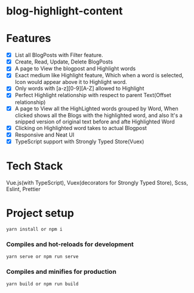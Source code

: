 # blog-highlight-content

# Features

- [x] List all BlogPosts with Filter feature.
- [x] Create, Read, Update, Delete BlogPosts
- [x] A page to View the blogpost and Highlight words
- [x] Exact medium like Highlight feature, Which when a word is selected, Icon would appear above it to Highlight word.
- [x] Only words with [a-z][0-9][A-Z] allowed to Highlight
- [x] Perfect Highlight relationship with respect to parent Text(Offset relationship)
- [x] A page to View all the HighLighted words grouped by Word, When clicked shows all the Blogs with the highlighted word, and also It's a snipped version of original text before and afte Highlighted Word
- [x] Clicking on Highlighted word takes to actual Blogpost
- [x] Responsive and Neat UI
- [x] TypeScript support with Strongly Typed Store(Vuex)

# Tech Stack

Vue.js(with TypeScript), Vuex(decorators for Strongly Typed Store), Scss, Eslint, Prettier

# Project setup

```
yarn install or npm i
```

### Compiles and hot-reloads for development

```
yarn serve or npm run serve
```

### Compiles and minifies for production

```
yarn build or npm run build
```
